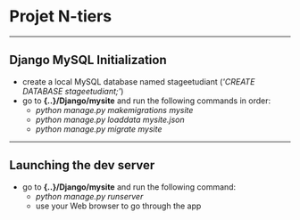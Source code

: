 # Projet N-tiers

---

## Django MySQL Initialization

- create a local MySQL database named stageetudiant (_'CREATE DATABASE stageetudiant;'_)
- go to __{..}/Django/mysite__ and run the following commands in order:
	- _python manage.py makemigrations mysite_
	- _python manage.py loaddata mysite.json_
	- _python manage.py migrate mysite_

---

## Launching the dev server

- go to __{..}/Django/mysite__ and run the following command:
	- _python manage.py runserver_
	- use your Web browser to go through the app

